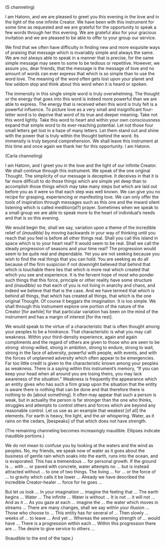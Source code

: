 <p class="channel-type">(S channeling)</p>
<p>I am Hatonn, and we are pleased to greet you this evening in the love and in the light of the one infinite Creator. We have been with this instrument for some time as requested and we are grateful for the opportunity to speak a few words through her this evening. We are grateful also for your gracious invitation and we are pleased to be able to offer to your group our service.</p>
<p>We find that we often have difficulty in finding new and more exquisite ways of praising that message which is invariably simple and always the same. We are not always able to speak in a manner that is precise, for the same simple message may seem to some to be tedious or repetitive. However, we assure you, dear friends, that the message is the message of love and no amount of words can ever express that which is so simple than to use the word love. The meaning of the word often gets lost upon your planet and few seldom stop and think about this word when it is heard or spoken. </p>
<p>The immensity in this single simple word is truly overwhelming. The thought or the energy that goes into this word is indeed more powerful than we are able to express. The energy that is received when this word is truly felt is a powerful influence. To picture love as a very small and insignificant four-letter word is to deprive that word of its true and deeper meaning. Take not this word lightly. Take this word to heart and within your own consciousness expand that simple word to its ever-reaching potential. Let not those four small letters get lost in a haze of many letters. Let them stand out and shine with the power that is truly within the thought behind the word. Its immensity is truly beyond comprehension. We shall leave this instrument at this time and once again we thank her for this opportunity. I am Hatonn.</p>
<p class="channel-type">(Carla channeling)</p>
<p>I am Hatonn, and I greet you in the love and the light of our infinite Creator. We shall continue through this instrument. We speak of the one original Thought. The simplicity of our message is deceptive. It deceives in that it is far more difficult to do those things which are simple yet deep than to accomplish those things which may take many steps but which are laid out before you as it were so that each step was well known. We can give you no recipe for grasping, experiencing or manifesting love. We can only offer the tools of inspiration through messages such as this one and the inward silent listening which is called medition(al?) prayer. Sometimes when we speak to a small group we are able to speak more to the heart of individual’s needs and that is so this evening.</p>
<p>We would begin the, shall we say, variation upon a theme of the incredible relief of <em>(inaudible)</em> by moving backwards in your way of thinking until you reach that you feel is before all other things real. Shall you call this island in space which is to your heart real? It would seem to be real. Shall we call the steady progression of seasons and your time real? The progression would seem to be quite real and dependable. Yet you are not seeking because you wish to find the real things that you can hold. You are seeking as do all because of the firm suspicion if not downright believed that behind that which is touchable there lies that which is more real which created that which you see and experience. It is the fervent hope of most who ponder such things that this force, principle or other reality have some structure and <em>(inaudible)</em> so that each of you is not living in anarchy and chaos, and indeed we believe that that is the case. And we have termed that which is behind all things, that which has created all things, that which is the one original Thought. Of course it beggars the imagination. It is too simple. We shall through this instrument explore one portion of the nature of the Creator [for awhile] for that particular variation has been on the mind of the instrument and has a margin of interest [for the rest].</p>
<p>We would speak to the virtue of a characteristic that is often thought among your peoples to be a hindrance. That characteristic is what you may call weakness. Within your third-density experience, again and again compliments and the regard of others are given to those who are seen to be strong: strong-willed, strong in ambition, strong to endure, strong to wait, strong in the face of adversity, powerful with people, with events, and with the forces of unplanned adversity which often appear to be emergencies. Far too little credit is given to the characteristic known among your peoples as weakness. There is a saying within this instrument’s memory, “If you can keep your head when all around you are losing theirs, you may lack awareness of the situation.” Weakness is frequently the appearance which an entity gives who has such a firm grasp upon the situation that the entity is aware there is nothing that can be done and that therefore there is nothing to do [about something]. It often may appear that such a person is weak, but in actuality the person is far stronger than the one who thinks, struggles and attempts to control others and forces which are beyond any reasonable control. Let us use as an example that weakest [of all] the elements. For earth is heavy, fire light, and the air whispering. Water, as it rains on the cedars, [bespeaks] of that which does not have strength.</p>
<p class="comment">(The remaining channeling becomes increasingly inaudible. Ellipses indicate inaudible portions.)</p>
<p>We do not mean to confuse you by looking at the waters and the wind as peoples. No, my friends, we speak now of water as it goes about the business of gentle rain which soaks into the earth, runs into the ocean, and is evaporated. This has a tremendous … for personal growth. If the ground is … with … or paved with concrete, water attempts no … but is instead attracted without … to one of two things. The living … for … or the force of … to gravity which calls it be lower … Already we have described the incredible Creator-healer … force for he goes …</p>
<p>But let us look … In your imagination … imagine the feeling that … The earth begins … Water … The infinite … Water is without … It is not … it will not … And as it … As you gaze at each … imagine the … the water which moves in streams … There are many changes, shall we say within your illusion … Those who choose to … This entity has for several of … Then slowly … weeks of … to leave … And yet … Whereas the seeming strength of … would have … There is a progression within each … Within this progression there are … The desire to give service to others …</p>
<p class="comment">(Inaudible to the end of the tape.)</p>